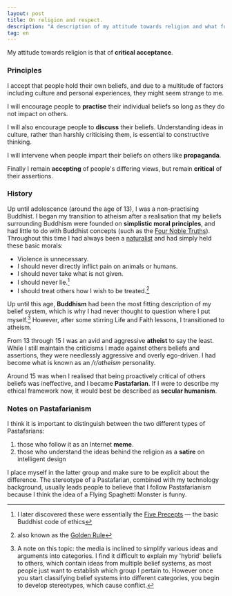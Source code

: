 ```yaml
---
layout: post
title: On religion and respect.
description: "A description of my attitude towards religion and what form respect should come in. Also some  personal history."
tag: en
---
```

My attitude towards religion is that of **critical acceptance**.


### Principles
I accept that people hold their own beliefs, and due to a multitude of factors including culture and personal experiences, they might seem strange to me. 

I will encourage people to **practise** their individual beliefs so long as they do not impact on others.

I will also encourage people to **discuss** their beliefs. Understanding ideas in culture, rather than harshly criticising them, is essential to constructive thinking. 

I will intervene when people impart their beliefs on others like **propaganda**.

Finally I remain **accepting** of people's differing views, but remain **critical** of their assertions.

### History
Up until adolescence (around the age of 13), I was a non-practising Buddhist. I began my transition to atheism after a realisation that my beliefs surrounding Buddhism were founded on **simplistic moral principles**, and had little to do with Buddhist concepts (such as the [Four Noble Truths](https://en.wikipedia.org/wiki/Buddhism#The_Four_Noble_Truths)). Throughout this time I had always been a [naturalist](https://en.wikipedia.org/wiki/Philosophical_naturalism) and had simply held these basic morals:
* Violence is unnecessary.
* I should never directly inflict pain on animals or humans.
* I should never take what is not given.
* I should never lie.[^fivePrecepts]
* I should treat others how I wish to be treated.[^goldenRule]

Up until this age, **Buddhism** had been the most fitting description of my belief system, which is why I had never thought to question where I put myself.[^beliefSystemDescription] However, after some stirring Life and Faith lessons, I transitioned to atheism. 

From 13 through 15 I was an avid and aggressive **atheist** to say the least. While I still maintain the criticisms I made against others beliefs and assertions, they were needlessly aggressive and overly ego-driven. I had become what is known as an */r/atheism* personality. 

Around 15 was when I realised that being proactively critical of others beliefs was ineffective, and I became  **Pastafarian**. If I were to describe my ethical framework now, it would best be described as **secular humanism**. 

### Notes on Pastafarianism
I think it is important to distinguish between the two different types of Pastafarians:
1. those who follow it as an Internet **meme**.
2. those who understand the ideas behind the religion as a **satire** on intelligent design

I place myself in the latter group and make sure to be explicit about the difference. The stereotype of a Pastafarian, combined with my technology background, usually leads people to believe that I follow Pastafarianism because I think the idea of a Flying Spaghetti Monster is funny. 


[^fivePrecepts]: I later discovered these were essentially the [Five Precepts](https://en.wikipedia.org/wiki/Five_Precepts#Pali_training_rules) — the basic Buddhist code of ethics
[^goldenRule]: also known as the [Golden Rule](https://en.wikipedia.org/wiki/The_Golden_Rule)
[^beliefSystemDescription]: A note on this topic: the media is inclined to simplify various ideas and arguments into categories. I find it difficult to explain my 'hybrid' beliefs to others, which contain ideas from multiple belief systems, as most people just want to establish which group I pertain to. However once you start classifying belief systems into different categories, you begin to develop stereotypes, which cause conflict. 
